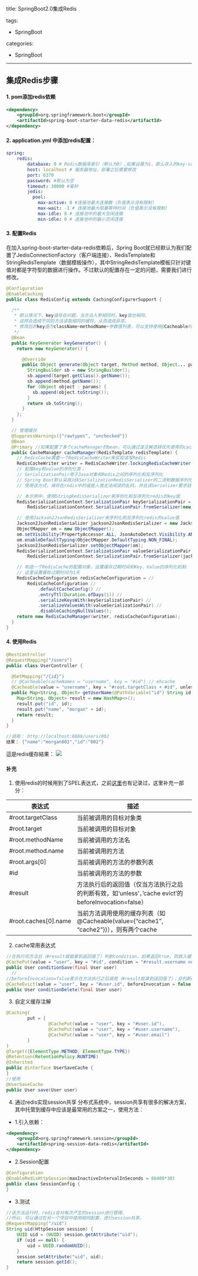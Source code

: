 title: SpringBoot2.0集成Redis

tags:
  - SpringBoot

categories:
  - SpringBoot

---
## 集成Redis步骤

#### 1. pom添加redis依赖

```xml
<dependency>
    <groupId>org.springframework.boot</groupId>
    <artifactId>spring-boot-starter-data-redis</artifactId>
</dependency>
```

#### 2. application.yml 中添加redis配置：

```yml
spring:
    redis:
        database: 0 # Redis数据库索引（默认为0）,如果设置为1，那么存入的key-value都存放在select 1中
        host: localhost # 服务器地址，部署之后需要修改
        port: 6379
        password: #默认为空
        timeout: 30000 #毫秒
        jedis:
          pool:
            max-active: 8 #连接池最大连接数（负值表示没有限制）
            max-wait: -1 # 连接池最大阻塞等待时间（负值表示没有限制）
            max-idle: 8 # 连接池中的最大空闲连接
            min-idle: 0 # 连接池中的最小空闲连接
```

#### 3. 配置Redis

在加入spring-boot-starter-data-redis依赖后，Spring Boot就已经默认为我们配置了JedisConnectionFactory（客户端连接）、RedisTemplate和StringRedisTemplate（数据模板操作），其中StringRedisTemplate模板只针对键值对都是字符型的数据进行操作。不过默认的配置存在一定的问题，需要我们进行修改。
```java
@Configuration
@EnableCaching
public class RedisConfig extends CachingConfigurerSupport {

  /**
   * 默认情况下，key值存在问题，当方法入参相同时，key值也相同，
   * 这样会造成不同的方法读取相同的缓存，从而造成异常。
   * 修改后的key值为className+methodName+参数值列表，可以支持使用@Cacheable时不指定Key
   */
  @Bean
  public KeyGenerator keyGenerator() {
    return new KeyGenerator() {

      @Override
      public Object generate(Object target, Method method, Object... params) {
        StringBuilder sb = new StringBuilder();
        sb.append(target.getClass().getName());
        sb.append(method.getName());
        for (Object object : params) {
          sb.append(object.toString());
        }
        return sb.toString();
      }
    };
  }

  // 管理缓存
  @SuppressWarnings({"rawtypes", "unchecked"})
  @Bean
  @Primary //如果配置了多个cacheManager的bean，可以通过该注解选择优先使用的cache config。
  public CacheManager cacheManager(RedisTemplate redisTemplate) {
    // RedisCache需要一个RedisCacheWriter来实现读写Redis
    RedisCacheWriter writer = RedisCacheWriter.lockingRedisCacheWriter(redisTemplate.getConnectionFactory());
    // 配置key和value的序列化类；
    // SerializationPair用于Java对象和Redis之间的序列化和反序列化
    // Spring Boot默认采用JdkSerializationRedisSerializer的二进制数据序列化方式
    // 使用该方式，保存在redis中的值是人类无法阅读的乱码，并且该Serializer要求目标类必须实现Serializable接口

    // 本示例中，使用StringRedisSerializer来序列化和反序列化redis的key值
    RedisSerializationContext.SerializationPair keySerializationPair =
        RedisSerializationContext.SerializationPair.fromSerializer(new StringRedisSerializer());

    // 使用Jackson2JsonRedisSerializer来序列化和反序列化redis的value值
    Jackson2JsonRedisSerializer jackson2JsonRedisSerializer = new Jackson2JsonRedisSerializer<>(Object.class);
    ObjectMapper om = new ObjectMapper();
    om.setVisibility(PropertyAccessor.ALL, JsonAutoDetect.Visibility.ANY);
    om.enableDefaultTyping(ObjectMapper.DefaultTyping.NON_FINAL);
    jackson2JsonRedisSerializer.setObjectMapper(om);
    RedisSerializationContext.SerializationPair valueSerializationPair =
        RedisSerializationContext.SerializationPair.fromSerializer(jackson2JsonRedisSerializer);

    // 构造一个RedisCache的配置对象，设置缓存过期时间和Key、Value的序列化机制
    // 这里设置缓存过期时间为1天
    RedisCacheConfiguration redisCacheConfiguration = //
        RedisCacheConfiguration //
            .defaultCacheConfig() //
            .entryTtl(Duration.ofDays(1)) //
            .serializeKeysWith(keySerializationPair) //
            .serializeValuesWith(valueSerializationPair) //
            .disableCachingNullValues();
    return new RedisCacheManager(writer, redisCacheConfiguration);
  }
}
```

#### 4. 使用Redis

```java
@RestController
@RequestMapping("/users")
public class UserController {

  @GetMapping("/{id}")
  // @Cacheable(cacheNames = "username", key = "#id") // ehcache
  @Cacheable(value = "username", key = "#root.targetClass + #id", unless = "#result eq null")
  public Map<String, Object> getUserName(@PathVariable("id") String id) {
    Map<String, Object> result = new HashMap<>();
    result.put("id", id);
    result.put("name", "morgan" + id);
    return result;
  }
}

//调用： http://localhost:8888/users/002
结果： {"name":"morgan002","id":"002"}
```
這是redis缓存結果：
![](/img/springboot/redis-result.png)

#### 补充

1. 使用redis的时候用到了SPEL表达式，之前[这里](http://www.clemon.top/2018/08/06/spring/1-%E8%A1%A8%E8%BE%BE%E5%BC%8F%E8%AF%AD%E8%A8%80SpEL/)也有记录过，这里补充一部分：

|表达式|描述|
|---|---|
|#root.targetClass|当前被调用的目标对象类|
|#root.target|当前被调用的目标对象|
|#root.methodName|当前被调用的方法名|
|#root.method.name|当前被调用的方法|
|#root.args[0]|当前被调用的方法的参数列表|
|#id|当前被调用的方法的参数|
|#result|方法执行后的返回值（仅当方法执行之后的判断有效，如‘unless’，’cache evict’的beforeInvocation=false）|
|#root.caches[0].name|当前方法调用使用的缓存列表（如@Cacheable(value={“cache1”, “cache2”})），则有两个cache|

2. cache常用表达式

```java
//在执行完方法后（#result就能拿到返回值了）判断condition，如果返回true，则放入缓存；
@CachePut(value = "user", key = "#id", condition = "#result.username ne 'zhang'")  
public User conditionSave(final User user)
  //
//beforeInvocation=false表示在方法执行之后调用（#result能拿到返回值了）；且判断condition，如果返回true，则移除缓存；
@CacheEvict(value = "user", key = "#user.id", beforeInvocation = false, condition = "#result.username ne 'zhang'")  
public User conditionDelete(final User user)
```

3. 自定义缓存注解

```java
@Caching(  
        put = {  
                @CachePut(value = "user", key = "#user.id"),  
                @CachePut(value = "user", key = "#user.username"),  
                @CachePut(value = "user", key = "#user.email")  
        }  
)  
@Target({ElementType.METHOD, ElementType.TYPE})  
@Retention(RetentionPolicy.RUNTIME)  
@Inherited  
public @interface UserSaveCache {  
}  
//使用
@UserSaveCache  
public User save(User user)
```

4. 通过redis实现session共享
分布式系统中，session共享有很多的解决方案，其中托管到缓存中应该是最常用的方案之一，使用方法：

- 1.引入依赖：

```xml
<dependency>
    <groupId>org.springframework.session</groupId>
    <artifactId>spring-session-data-redis</artifactId>
</dependency>
```
- 2.Session配置

```java
@Configuration
@EnableRedisHttpSession(maxInactiveIntervalInSeconds = 86400*30)
public class SessionConfig {
}
```
- 3.测试

```java
//该方法运行时，redis会对每次产生的session进行管理。
//所以，可以通过在另一个项目中使用相同配置，进行session共享。
@RequestMapping("/uid")
String uid(HttpSession session) {
    UUID uid = (UUID) session.getAttribute("uid");
    if (uid == null) {
        uid = UUID.randomUUID();
    }
    session.setAttribute("uid", uid);
    return session.getId();
}
```
